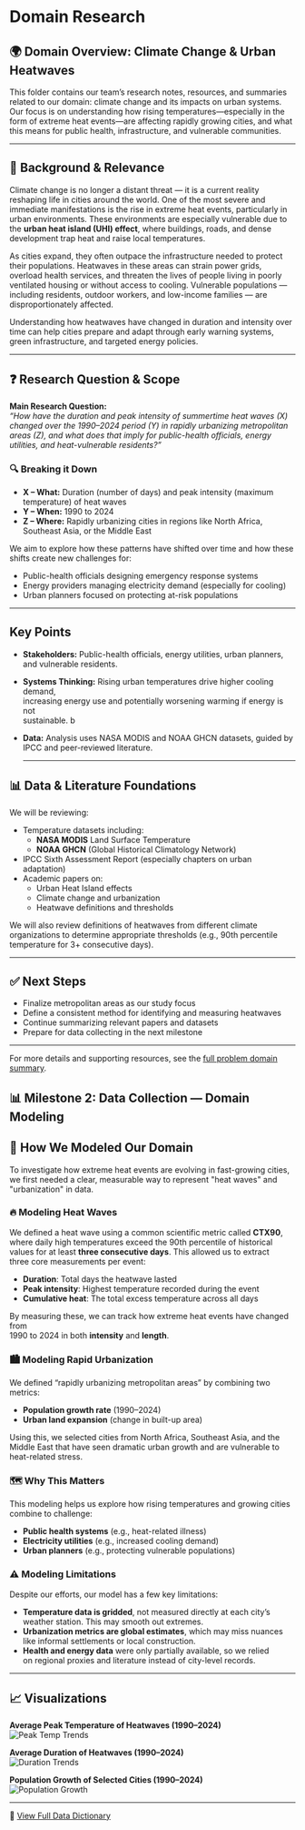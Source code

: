 # Domain Research

## 🌍 Domain Overview: Climate Change & Urban Heatwaves

This folder contains our team’s research notes, resources, and summaries related
to our domain: climate change and its impacts on urban systems. Our focus is on
understanding how rising temperatures—especially in the form of extreme heat
events—are affecting rapidly growing cities, and what this means for public
health, infrastructure, and vulnerable communities.

---

## 🧭 Background & Relevance

Climate change is no longer a distant threat — it is a current reality reshaping
life in cities around the world. One of the most severe and immediate
manifestations is the rise in extreme heat events, particularly in urban
environments. These environments are especially vulnerable due to the
**urban heat island (UHI) effect**, where buildings, roads, and dense
development trap heat and raise local temperatures.

As cities expand, they often outpace the infrastructure needed to protect their
populations. Heatwaves in these areas can strain power grids, overload health
services, and threaten the lives of people living in poorly ventilated housing
or without access to cooling. Vulnerable populations — including
residents, outdoor workers, and low-income families — are disproportionately affected.

Understanding how heatwaves have changed in duration and intensity over time
can help cities prepare and adapt through early warning systems, green
infrastructure, and targeted energy policies.

---

## ❓ Research Question & Scope

**Main Research Question:**  
*“How have the duration and peak intensity of summertime heat waves (X) changed
over the 1990–2024 period (Y) in rapidly urbanizing metropolitan areas (Z),
and what does that imply for public-health officials, energy utilities,
and heat-vulnerable residents?”*

### 🔍 Breaking it Down

- **X – What:** Duration (number of days) and peak intensity
(maximum temperature) of heat waves  
- **Y – When:** 1990 to 2024  
- **Z – Where:** Rapidly urbanizing cities in regions like North Africa,
Southeast Asia, or the Middle East

We aim to explore how these patterns have shifted over time and how these shifts
create new challenges for:

- Public-health officials designing emergency response systems
- Energy providers managing electricity demand (especially for cooling)
- Urban planners focused on protecting at-risk populations

---

## Key Points

- **Stakeholders:** Public-health officials, energy utilities, urban planners,  
  and vulnerable residents.

- **Systems Thinking:** Rising urban temperatures drive higher cooling demand,  
  increasing energy use and potentially worsening warming if energy is not  
  sustainable.
b
- **Data:** Analysis uses NASA MODIS and NOAA GHCN datasets, guided by IPCC and
  peer-reviewed literature.
  
  ---

## 📊 Data & Literature Foundations

We will be reviewing:

- Temperature datasets including:
  - **NASA MODIS** Land Surface Temperature
  - **NOAA GHCN** (Global Historical Climatology Network)
- IPCC Sixth Assessment Report (especially chapters on urban adaptation)
- Academic papers on:
  - Urban Heat Island effects
  - Climate change and urbanization
  - Heatwave definitions and thresholds

We will also review definitions of heatwaves from different climate
organizations to determine appropriate thresholds (e.g., 90th percentile
temperature for 3+ consecutive days).

---

## ✅ Next Steps

- Finalize metropolitan areas as our study focus  
- Define a consistent method for identifying and measuring heatwaves  
- Continue summarizing relevant papers and datasets  
- Prepare for data collecting in the next milestone

---

For more details and supporting resources, see the [full problem domain
summary](https://github.com/MIT-Emerging-Talent/ET6-CDSP-group-02-repo/blob/main/0_domain_study/Problem_Domain_Summary.md).

## 📊 Milestone 2: Data Collection — Domain Modeling

## 🧭 How We Modeled Our Domain

To investigate how extreme heat events are evolving in fast-growing cities,  
we first needed a clear, measurable way to represent "heat waves" and  
"urbanization" in data.

### 🔥 Modeling Heat Waves

We defined a heat wave using a common scientific metric called **CTX90**,  
where daily high temperatures exceed the 90th percentile of historical  
values for at least **three consecutive days**. This allowed us to extract  
three core measurements per event:

- **Duration**: Total days the heatwave lasted  
- **Peak intensity**: Highest temperature recorded during the event  
- **Cumulative heat**: The total excess temperature across all days  

By measuring these, we can track how extreme heat events have changed from  
1990 to 2024 in both **intensity** and **length**.

### 🏙️ Modeling Rapid Urbanization

We defined “rapidly urbanizing metropolitan areas” by combining two  
metrics:

- **Population growth rate** (1990–2024)  
- **Urban land expansion** (change in built-up area)  

Using this, we selected cities from North Africa, Southeast Asia, and the  
Middle East that have seen dramatic urban growth and are vulnerable to  
heat-related stress.

### 🗺️ Why This Matters

This modeling helps us explore how rising temperatures and growing cities  
combine to challenge:

- **Public health systems** (e.g., heat-related illness)  
- **Electricity utilities** (e.g., increased cooling demand)  
- **Urban planners** (e.g., protecting vulnerable populations)  

### ⚠️ Modeling Limitations

Despite our efforts, our model has a few key limitations:

- **Temperature data is gridded**, not measured directly at each city’s  
  weather station. This may smooth out extremes.  
- **Urbanization metrics are global estimates**, which may miss nuances  
  like informal settlements or local construction.  
- **Health and energy data** were only partially available, so we relied  
  on regional proxies and literature instead of city-level records.  

---

## 📈 Visualizations

**Average Peak Temperature of Heatwaves (1990–2024)**  
![Peak Temp Trends](../0_domain_study/assets/avg_peak_temp_trends.png)

**Average Duration of Heatwaves (1990–2024)**  
![Duration Trends](../0_domain_study/assets/avg_duration_trends.png)

**Population Growth of Selected Cities (1990–2024)**  
![Population Growth](../0_domain_study/assets/population_growth_trends.png)

---

📘 [View Full Data Dictionary](./data_dictionary.md)
